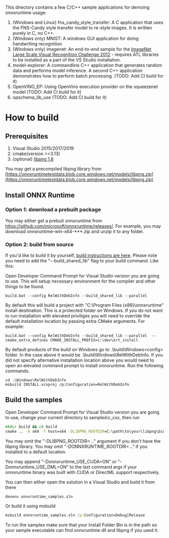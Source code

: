 This directory contains a few C/C++ sample applications for demoing onnxruntime usage:

1. (Windows and Linux) fns_candy_style_transfer: A C application that uses the FNS-Candy style transfer model to re-style images. It is written purely in C, no C++.
2. (Windows only) MNIST: A windows GUI application for doing handwriting recognition
3. (Windows only) imagenet: An end-to-end sample for the [ImageNet Large Scale Visual Recognition Challenge 2012](http://www.image-net.org/challenges/LSVRC/2012/) - requires ATL libraries to be installed as a part of the VS Studio installation.
4. model-explorer: A commandline C++ application that generates random data and performs model inference. A second C++ application demonstrates how to perform batch processing. (TODO: Add CI build for it)
5. OpenVINO_EP: Using OpenVino execution provider on the squeezenet model (TODO: Add CI build for it)
6. opschema_lib_use (TODO: Add CI build for it)

# How to build

## Prerequisites
1. Visual Studio 2015/2017/2019
2. cmake(version >=3.13)
3. (optional) [libpng 1.6](http://www.libpng.org/pub/png/libpng.html)

You may get a precompiled libpng library from [https://onnxruntimetestdata.blob.core.windows.net/models/libpng.zip](https://onnxruntimetestdata.blob.core.windows.net/models/libpng.zip)

## Install ONNX Runtime
### Option 1: download a prebuilt package
You may either get a prebuit onnxruntime from https://github.com/microsoft/onnxruntime/releases/. For example, you may download onnxruntime-win-x64-\*\*\*.zip and unzip it to any folder. 

### Option 2: build from source
If you'd like to build it by yourself, [build instructions are here](https://www.onnxruntime.ai/docs/build/). Please note you need to add the "--build_shared_lib" flag to your build command. Like this:

Open Developer Command Prompt for Visual Studio version you are going to use. This will setup necessary environment for the compiler and other things to be found.
```
build.bat --config RelWithDebInfo --build_shared_lib --parallel 
```

By default this will build a project with "C:\Program Files (x86)\onnxruntime" install destination. This is a protected folder on Windows. If you do not want to run installation with elevated priviliges you will need to override the default installation location by passing extra CMake arguments. For example:

```
build.bat --config RelWithDebInfo --build_shared_lib --parallel  --cmake_extra_defines CMAKE_INSTALL_PREFIX=c:\dev\ort_install
```

By default products of the build on Windows go to .\build\Windows\<config> folder. In the case above it would be .\build\Windows\RelWithDebInfo.
If you did not specify alternative installation location above you would need to open an elevated command prompt to install onnxruntime.
Run the following commands.

```
cd .\Windows\RelWithDebInfo
msbuild INSTALL.vcxproj /p:Configuration=RelWithDebInfo
```

## Build the samples

Open Developer Command Prompt for Visual Studio version you are going to use, change your current directory to samples\c_cxx, then run
```bat
mkdir build && cd build
cmake .. -A x64 -T host=x64 -DLIBPNG_ROOTDIR=C:\path\to\your\libpng\binary -DONNXRUNTIME_ROOTDIR=c:\dev\ort_install
```
You may omit the "-DLIBPNG_ROOTDIR=..." argument if you don't have the libpng library.
You may omit "-DONNXRUNTIME_ROOTDIR=..." if you installed to a default location.

You may append "-Donnxruntime_USE_CUDA=ON" or "-Donnxruntime_USE_DML=ON" to the last command args if your onnxruntime binary was built with CUDA or DirectML support respectively.

You can then either open the solution in a Visual Studio and build it from there
```bat
devenv onnxruntime_samples.sln
```
Or build it using msbuild

```bat
msbuild onnxruntime_samples.sln /p:Configuration=Debug|Release
```

To run the samples make sure that your Install Folder Bin is in the path so your sample executable can find onnxruntime dll and libpng if you used it.

